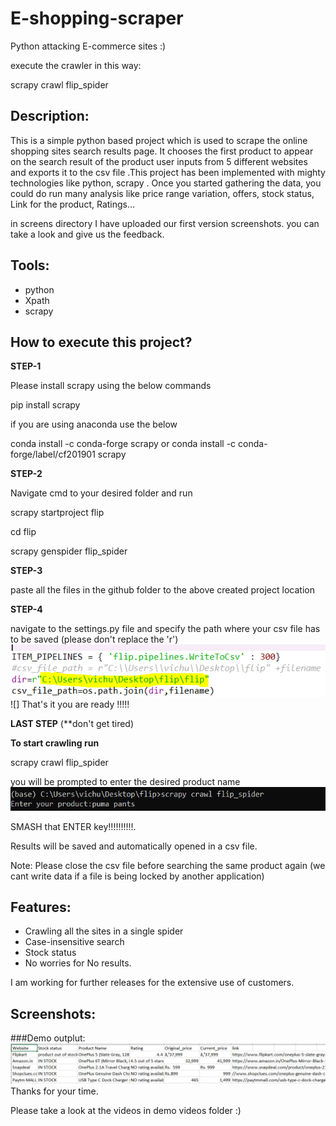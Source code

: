#
# E-shopping-scraper

Python attacking E-commerce sites :)

execute the crawler in this way:

scrapy crawl flip\_spider

## **Description:**

This is a simple python based project which is used to scrape the online shopping sites search results page. It chooses the first product to appear on the search result of the product user inputs from 5 different websites and exports it to the csv file  .This project has been implemented with mighty technologies like python, scrapy . Once you started gathering the data, you could do run many analysis like price range variation, offers, stock status, Link for the product, Ratings…

in screens directory I have uploaded our first version screenshots. you can take a look and give us the feedback.

## **Tools:**

- python
- Xpath
- scrapy

## **How to execute this project?**

**STEP-1**

Please install scrapy using the below commands

pip install scrapy

if you are using anaconda use the below

conda install -c conda-forge scrapy
or
conda install -c conda-forge/label/cf201901 scrapy

**STEP-2**

Navigate cmd to your desired folder and run 

scrapy startproject flip

cd flip

scrapy genspider flip\_spider

**STEP-3**

paste all the files in the github folder to the above created project location

**STEP-4**

navigate to the settings.py file and specify the path where your csv file has to be saved (please don&#39;t replace the &#39;r&#39;)
 ![alt text](https://github.com/vishnu-sagar/data-science/blob/master/scraping%20e-commerce%20sites/screens/file.PNG)
 ![]
That&#39;s it you are ready !!!!!

**LAST STEP** (**don&#39;t get tired)

**To start crawling run**

scrapy crawl flip\_spider

you will be prompted to enter the desired product name
![alt text](https://github.com/vishnu-sagar/data-science/blob/master/scraping%20e-commerce%20sites/screens/input.PNG)


SMASH that ENTER key!!!!!!!!!!.

Results will be saved and automatically opened in a csv file.

Note: Please close the csv file before searching the same product again (we cant write data if a file is being locked by another application)

## **Features:**

- Crawling all the sites in a single spider
- Case-insensitive search
- Stock status
- No worries for No results.

I am  working for further releases for the extensive use of customers.

## **Screenshots:**

###Demo outplut:
![alt text](https://github.com/vishnu-sagar/data-science/blob/master/scraping%20e-commerce%20sites/screens/output.PNG)
Thanks for your time.

Please take a look at the videos in demo videos folder :)

